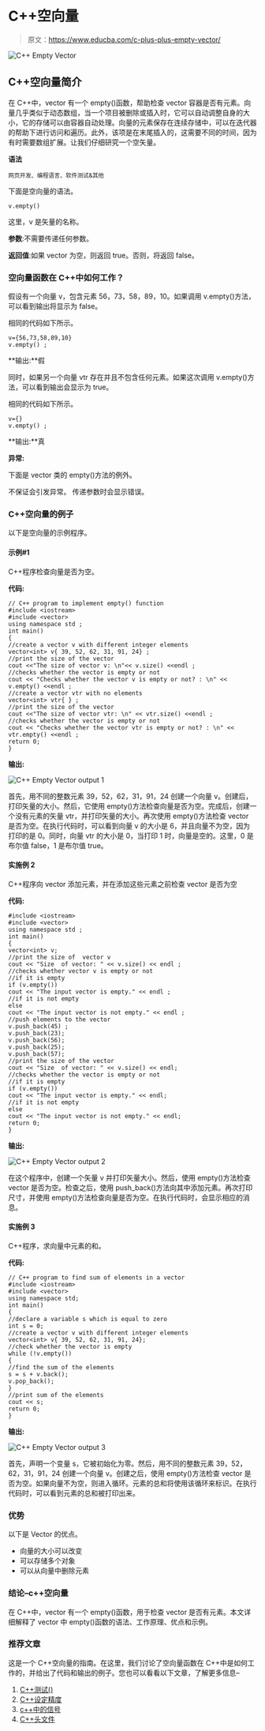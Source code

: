 # C++空向量

> 原文：<https://www.educba.com/c-plus-plus-empty-vector/>

![C++ Empty Vector](img/ff4580b65c796e25e3991fc493cb8bd2.png)



## C++空向量简介

在 C++中，vector 有一个 empty()函数，帮助检查 vector 容器是否有元素。向量几乎类似于动态数组，当一个项目被删除或插入时，它可以自动调整自身的大小，它的存储可以由容器自动处理。向量的元素保存在连续存储中，可以在迭代器的帮助下进行访问和遍历。此外，该项是在末尾插入的，这需要不同的时间，因为有时需要数组扩展。让我们仔细研究一个空矢量。

**语法**

<small>网页开发、编程语言、软件测试&其他</small>

下面是空向量的语法。

```
v.empty()
```

这里，v 是矢量的名称。

**参数**:不需要传递任何参数。

**返回值**:如果 vector 为空，则返回 true。否则，将返回 false。

### 空向量函数在 C++中如何工作？

假设有一个向量 v，包含元素 56，73，58，89，10。如果调用 v.empty()方法，可以看到输出将显示为 false。

相同的代码如下所示。

```
v={56,73,58,89,10}
v.empty() ;
```

**输出:**假

同时，如果另一个向量 vtr 存在并且不包含任何元素。如果这次调用 v.empty()方法，可以看到输出会显示为 true。

相同的代码如下所示。

```
v={}
v.empty() ;
```

**输出:**真

**异常:**

下面是 vector 类的 empty()方法的例外。

不保证会引发异常。
传递参数时会显示错误。

### C++空向量的例子

以下是空向量的示例程序。

#### 示例#1

C++程序检查向量是否为空。

**代码:**

```
// C++ program to implement empty() function
#include <iostream>
#include <vector>
using namespace std ;
int main()
{
//create a vector v with different integer elements
vector<int> v{ 39, 52, 62, 31, 91, 24} ;
//print the size of the vector
cout <<"The size of vector v: \n"<< v.size() <<endl ;
//checks whether the vector is empty or not
cout << "Checks whether the vector v is empty or not? : \n" << v.empty() <<endl ;
//create a vector vtr with no elements
vector<int> vtr{ } ;
//print the size of the vector
cout <<"The size of vector vtr: \n" << vtr.size() <<endl ;
//checks whether the vector is empty or not
cout << "Checks whether the vector vtr is empty or not? : \n" << vtr.empty() <<endl ;
return 0;
}
```

**输出:**

![C++ Empty Vector output 1](img/42a8e891c62f94b4b22b0bd96f0902c9.png)



首先，用不同的整数元素 39，52，62，31，91，24 创建一个向量 v。创建后，打印矢量的大小。然后，它使用 empty()方法检查向量是否为空。完成后，创建一个没有元素的矢量 vtr，并打印矢量的大小。再次使用 empty()方法检查 vector 是否为空。在执行代码时，可以看到向量 v 的大小是 6，并且向量不为空，因为打印的是 0。同时，向量 vtr 的大小是 0，当打印 1 时，向量是空的。这里，0 是布尔值 false，1 是布尔值 true。

#### 实施例 2

C++程序向 vector 添加元素，并在添加这些元素之前检查 vector 是否为空

**代码:**

```
#include <iostream>
#include <vector>
using namespace std ;
int main()
{
vector<int> v;
//print the size of  vector v
cout << "Size  of vector: " << v.size() << endl ;
//checks whether vector v is empty or not
//if it is empty
if (v.empty())
cout << "The input vector is empty." << endl ;
//if it is not empty
else
cout << "The input vector is not empty." << endl ;
//push elements to the vector
v.push_back(45) ;
v.push_back(23);
v.push_back(56);
v.push_back(25);
v.push_back(57);
//print the size of the vector
cout << "Size  of vector: " << v.size() << endl;
//checks whether the vector is empty or not
//if it is empty
if (v.empty())
cout << "The input vector is empty." << endl;
//if it is not empty
else
cout << "The input vector is not empty." << endl;
return 0;
}
```

**输出:**

![C++ Empty Vector output 2](img/9a5ebba988e18cfc2966622ea8e62323.png)



在这个程序中，创建一个矢量 v 并打印矢量大小。然后，使用 empty()方法检查 vector 是否为空。检查之后，使用 push_back()方法向其中添加元素。再次打印尺寸，并使用 empty()方法检查向量是否为空。在执行代码时，会显示相应的消息。

#### 实施例 3

C++程序，求向量中元素的和。

**代码:**

```
// C++ program to find sum of elements in a vector
#include <iostream>
#include <vector>
using namespace std;
int main()
{
//declare a variable s which is equal to zero
int s = 0;
//create a vector v with different integer elements
vector<int> v{ 39, 52, 62, 31, 91, 24};
//check whether the vector is empty
while (!v.empty())
{
//find the sum of the elements
s = s + v.back();
v.pop_back();
}
//print sum of the elements
cout << s;
return 0;
}
```

**输出:**

![C++ Empty Vector output 3](img/094e13959bdaeaa2cfed8c31034c3342.png)



首先，声明一个变量 s，它被初始化为零。然后，用不同的整数元素 39，52，62，31，91，24 创建一个向量 v。创建之后，使用 empty()方法检查 vector 是否为空。如果向量不为空，则进入循环。元素的总和将使用该循环来标识。在执行代码时，可以看到元素的总和被打印出来。

### 优势

以下是 Vector 的优点。

*   向量的大小可以改变
*   可以存储多个对象
*   可以从向量中删除元素

### 结论–c++空向量

在 C++中，vector 有一个 empty()函数，用于检查 vector 是否有元素。本文详细解释了 vector 中 empty()函数的语法、工作原理、优点和示例。

### 推荐文章

这是一个 C++空向量的指南。在这里，我们讨论了空向量函数在 C++中是如何工作的，并给出了代码和输出的例子。您也可以看看以下文章，了解更多信息–

1.  [C++测试()](https://www.educba.com/c-test/)
2.  [C++设定精度](https://www.educba.com/c-plus-plus-setprecision/)
3.  [c++中的信号](https://www.educba.com/signal-in-c-plus-plus/)
4.  [C++头文件](https://www.educba.com/c-plus-plus-header-files/)





